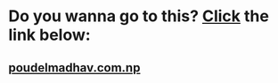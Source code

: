 <h1>Do you wanna go to this? <a href="http://poudelmadhav.com.np">Click</a> the link below:</h1>
<h2><a href="http://poudelmadhav.com.np">poudelmadhav.com.np</a></h2>
